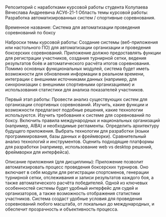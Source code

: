 Репозиторий с наработками курсовой работы студента Колупаева Вячеслава Андреевича АСУб-21-1
Область темы курсовой работы: Разработка автоматизированных систем / спортивные соревнования.

Временное название:
Система для автоматизации проведения соревнований по боксу

Наброски темы курсовой работы:
Создание системы (веб-приложения или настольного ПО) для автоматизации организации и проведения боксерских соревнований. Приложение должно предоставлять функции для регистрации участников, создания турнирной сетки, ведения результатов боёв и автоматического расчёта итогов соревнования. Помимо основных функциональных модулей, система будет иметь возможности для обновления информации в реальном времени, интеграции с внешними источниками данных (например, для синхронизации с внешними спортивными организациями) и использования статистики для анализа показателей участников.

Первый этап работы:
Провести анализ существующих систем для организации спортивных соревнований. Изучить, какие функции и возможности предлагают подобные решения, какие технологии используются.
Изучить требования к системе для соревнований по боксу. Включить правила международных и национальных организаций (например, AIBA) и необходимые регламенты.
Определить архитектуру будущего приложения. Выбрать технологии для разработки (языки программирования, базы данных и фреймворки).
Сравнительный анализ технологий и инструментов. Оценить подходящие платформы для разработки (например, использование web vs desktop решений, фреймворки для интерфейса).

Описание приложения (для дисциплины):
Приложение позволит автоматизировать процесс проведения боксерских турниров. Оно включает в себя модули для регистрации спортсменов, генерации турнирной сетки, отслеживания и записи результатов каждого боя, а также автоматического расчёта победителей. Одной из ключевых особенностей системы будет удобный интерфейс для судей и организаторов, а также возможность отображения статистики участников. Система создаст удобные условия для проведения соревнований любого масштаба, от локальных до международных, и обеспечит прозрачность и объективность процесса.
